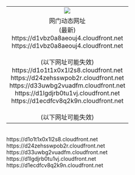 ﻿<table>
  <tr></tr>
  <tr><td colspan=2 align=center><img src="https://d1vbz0a8aeouj4.cloudfront.net/Up/oGate.jpg" /></td></tr>
  <tr><td colspan=2 align=center>网门动态网址<br/>(最新)
<br>https://d1vbz0a8aeouj4.cloudfront.net
<br>https://d1vbz0a8aeouj4.cloudfront.net
<br/><br/>(以下网址可能失效)
<br>https://d1o1t1x0x1l2s8.cloudfront.net
<br>https://d24zehsswpob2r.cloudfront.net
<br>https://d33uwbg2vuadfm.cloudfront.net
<br>https://d1lgdjrb0tu1vj.cloudfront.net
<br>https://d1ecdfcv8q2k9n.cloudfront.net
<br/><br/>(以下网址可能失效)
    </td>
  </tr>
</table>
<br>https://d1o1t1x0x1l2s8.cloudfront.net
<br>https://d24zehsswpob2r.cloudfront.net
<br>https://d33uwbg2vuadfm.cloudfront.net
<br>https://d1lgdjrb0tu1vj.cloudfront.net
<br>https://d1ecdfcv8q2k9n.cloudfront.net
    </td>
  </tr>
</table>
